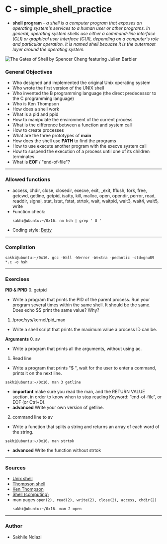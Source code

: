 # C - simple_shell_practice 
* **shell program** *- a shell is a computer program that exposes an operating system's services to a human user or other programs. In general, operating system shells use either a command-line interface (CLI) or graphical user interface (GUI), depending on a computer's role and particular operation. It is named shell becuase it is the outermost layer around the operating system.*

![The Gates of Shell by Spencer Cheng featuring Julien Barbier](https://s3.amazonaws.com/intranet-projects-files/holbertonschool-low_level_programming/235/shell.jpeg)

### General Objectives
 * Who designed and implemented the original Unix operating system
 * Who wrote the first version of the UNIX shell
 * Who invented the B programming language (the direct predecessor to the C programming language)
 * Who is Ken Thompson
 * How does a shell work
 * What is a pid and ppid
 * How to manipulate the environment of the current process
 * What is the difference between a function and system call
 * How to create processes
 * What are the three prototypes of **main**
 * How does the shell use **PATH** to find the programs
 * How to use execute another program with the execve system call
 * How to suspend the execution of a process until one of its children terminates
 * What is **EOF** / "end-of-file"?

---
### Allowed functions
 * access, chdir, close, closedir, execve, exit, _exit, fflush, fork, free, getcwd, getline, getpid, isatty, kill, malloc, open, opendir, perror, read, readdir, signal, stat, lstat, fstat, strtok, wait, waitpid, wait3, wait4, wait5, write 
 * Function check:
 	```shell
	sakhi@ubuntu:~/0x16. nm hsh | grep ' U '
	```
 * Coding style: [Betty](https://github.com/holbertonschool/Betty)

---
### Compilation
```shell
sakhi@ubuntu:~/0x16. gcc -Wall -Werror -Wextra -pedantic -std=gnu89 *.c -o hsh
```

---
### Exercises
**PID & PPID**
0. getpid
 * Write a program that prints the PID of the parent process. Run your program several times within the same shell. It should be the same. Does echo $$ print the same value? Why?
1. /proc/sys/kernel/pid_max
 * Write a shell script that prints the maximum value a process ID can be.

**Arguments**
0. av
 * Write a program that prints all the arguments, without using ac.
1. Read line
 * Write a program that prints "$ ", wait for the user to enter a command, prints it on the next line.
 ```shell
 sakhi@ubuntu:~/0x16. man 3 getline
 ```
 * **important** make sure you read the man, and the RETURN VALUE section, in order to know when to stop reading Keyword: “end-of-file”, or EOF (or Ctrl+D).
 * **advanced** Write your own version of getline.
2. command line to av
 * Write a function that splits a string and returns an array of each word of the string.
 ```shell
 sakhi@ubuntu:~/0x16. man strtok
 ```
 * **advanced** Write the function without strtok

---
### Sources
 * [Unix shell](https://en.wikipedia.org/wiki/Unix_shell)
 * [Thompson shell](https://en.wikipedia.org/wiki/Thompson_shell)
 * [Ken Thompson](https://en.wikipedia.org/wiki/Ken_Thompson)
 * [Shell (computing)](https://en.wikipedia.org/wiki/Shell_(computing))
 * man pages `open(2), read(2), write(2), close(2), access, chdir(2)`
 	```shell
	sakhi@ubuntu:~/0x16. man 2 open
	```
		 
---
### Author
* Sakhile Ndlazi
